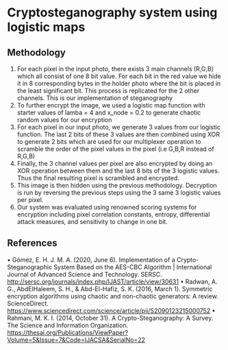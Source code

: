 # Cryptosteganography system using logistic maps

## Methodology

1. For each pixel in the input photo, there exists 3 main channels (R,G,B) which all consist of one 8 bit value. For each bit in the red value we hide it in 8 corresponding bytes in the holder photo where the bit is placed in the least significant bit. This process is replicated for the 2 other channels. This is our implementation of steganography
2. To further encrypt the image, we used a logistic map function with starter values of lamba = 4 and x_node = 0.2 to generate chaotic random values for our encryption
3. For each pixel in our input photo, we generate 3 values from our logistic function. The last 2 bits of these 3 values are then combined using XOR to generate 2 bits which are used for our multiplexer operation to scramble the order of the pixel values in the pixel (i.e G,B,R instead of R,G,B)
4. Finally, the 3 channel values per pixel are also encrypted by doing an XOR operation between them and the last 8 bits of the 3 logistic values. Thus the final resulting pixel is scrambled and encrypted.
5. This image is then hidden using the previous methodology. Decryption is run by reversing the previous steps using the 3 same 3 logistic values per pixel.
6. Our system was evaluated using renowned scoring systems for encryption including pixel correlation constants, entropy, differential attack measures, and sensitivity to change in one bit.

## References

• Gómez, E. H. J. M. A. (2020, June 6). Implementation of a Crypto-Steganographic System Based on the AES-CBC Algorithm | International Journal of Advanced Science and Technology. SERSC. http://sersc.org/journals/index.php/IJAST/article/view/30631
• Radwan, A. G., AbdElHaleem, S. H., & Abd-El-Hafiz, S. K. (2016, March 1). Symmetric encryption algorithms using chaotic and non-chaotic generators: A review. ScienceDirect. https://www.sciencedirect.com/science/article/pii/S2090123215000752
• Rahmani, M. K. I. (2014, October 31). A Crypto-Steganography: A Survey. The Science and Information Organization. https://thesai.org/Publications/ViewPaper?Volume=5&Issue=7&Code=IJACSA&SerialNo=22
